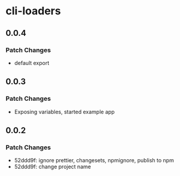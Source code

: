 # cli-loaders

## 0.0.4

### Patch Changes

- default export

## 0.0.3

### Patch Changes

- Exposing variables, started example app

## 0.0.2

### Patch Changes

- 52ddd9f: ignore prettier, changesets, npmignore, publish to npm
- 52ddd9f: change project name
